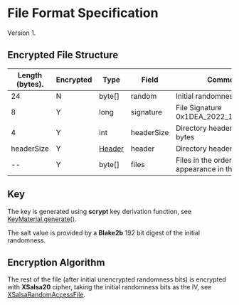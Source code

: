 # File Format Specification

Version 1.

## Encrypted File Structure

|Length (bytes).|Encrypted|Type|Field|Comment|
|---|---|---|---|---|
|24|N|byte[]|random|Initial randomness|
|8|Y|long|signature|File Signature 0x1DEA_2022_1207_2130L|
|4|Y|int|headerSize|Directory header size in bytes|
|headerSize|Y|[Header](https://github.com/andy-goryachev/DirCrypt/blob/main/src/goryachev/dircrypt/Header.java)|header|Directory header|
|--|Y|byte[]|files|Files in the order of appearance in the header.|


## Key

The key is generated using **scrypt** key derivation function, see [KeyMaterial.generate()](https://github.com/andy-goryachev/DirCrypt/blob/main/src/goryachev/dircrypt/KeyMaterial.java#L31).

The salt value is provided by a **Blake2b** 192 bit digest of the initial randomness.


## Encryption Algorithm

The rest of the file (after initial unencrypted randomness bits) is encrypted with
**XSalsa20** cipher, taking the initial randomness bits as the IV, see [XSalsaRandomAccessFile](https://github.com/andy-goryachev/DirCrypt/blob/main/src/goryachev/memsafecrypto/salsa/XSalsaRandomAccessFile.java).